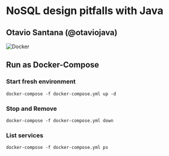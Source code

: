 # NoSQL design pitfalls with Java

## Otavio Santana (@otaviojava)

![Docker](https://www.docker.com/sites/default/files/horizontal_large.png)

## Run as Docker-Compose

### Start fresh environment

`docker-compose -f docker-compose.yml up -d`

### Stop and Remove

`docker-compose -f docker-compose.yml down`

###  List services

`docker-compose -f docker-compose.yml ps`